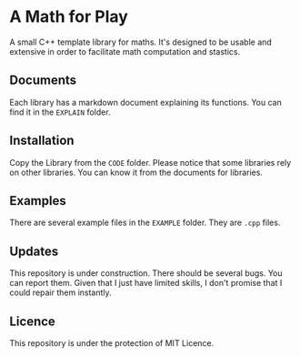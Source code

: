 # A Math for Play

A small C++ template library for maths. It's designed to be usable and extensive in order to facilitate math computation and stastics.

## Documents

Each library has a markdown document explaining its functions. You can find it in the `EXPLAIN` folder.

## Installation

Copy the Library from the `CODE` folder. Please notice that some libraries rely on other libraries. You can know it from the documents for libraries.

## Examples

There are several example files in the `EXAMPLE` folder. They are `.cpp` files.

## Updates

This repository is under construction. There should be several bugs. You can report them. Given that I just have limited skills, I don't promise that I could repair them instantly.

## Licence

This repository is under the protection of MIT Licence.